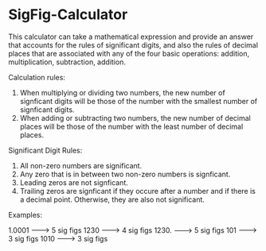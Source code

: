 # SigFig-Calculator
This calculator can take a mathematical expression and provide an answer that accounts for the rules of significant digits, and also the rules of decimal places that are associated with any of the four basic operations: addition, multiplication, subtraction, addition.


Calculation rules:
1. When multiplying or dividing two numbers, the new number of signficant digits will be those of the number with the smallest number of signficant digits.
2. When adding or subtracting two numbers, the new number of decimal places will be those of the number with the least number of decimal places.

Significant Digit Rules:
1. All non-zero numbers are significant.
2. Any zero that is in between two non-zero numbers is signficant.
3. Leading zeros are not signficant.
4. Trailing zeros are signficant if they occure after a number and if there is a decimal point. Otherwise, they are also not significant.


Examples:

1.0001   --->   5 sig figs
1230     --->   4 sig figs
1230.    --->   5 sig figs
101      --->   3 sig figs
1010     --->   3 sig figs
